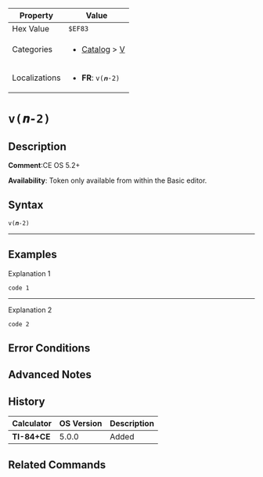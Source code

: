 | Property      | Value |
|---------------|-------|
| Hex Value     | `$EF83`|
| Categories    | <ul><li>[Catalog](../categories/Catalog.md) > [V](../categories/Catalog.md#V)</li></ul> |
| Localizations | <ul><li><b>FR</b>: `v(𝒏-2)`</li></ul> |

# `v(𝒏-2)`

## Description


<b>Comment</b>:CE OS 5.2+

<b>Availability</b>: Token only available from within the Basic editor.

## Syntax
`v(𝒏-2)`

<hr>

## Examples

Explanation 1
```ti-basic
code 1
```
---
Explanation 2
```ti-basic
code 2
```

## Error Conditions


## Advanced Notes


## History
| Calculator | OS Version | Description |
|------------|------------|-------------|
| <b>TI-84+CE</b> | 5.0.0 | Added

## Related Commands

    